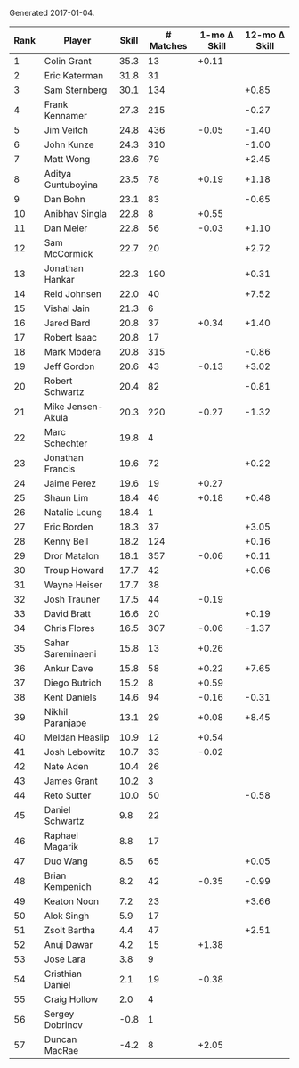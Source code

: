 Generated 2017-01-04.

| Rank | Player             | Skill | # Matches | 1-mo Δ Skill | 12-mo Δ Skill |
|------|--------------------|-------|-----------|--------------|---------------|
|    1 | Colin Grant        |  35.3 |        13 |        +0.11 |               |
|    2 | Eric Katerman      |  31.8 |        31 |              |               |
|    3 | Sam Sternberg      |  30.1 |       134 |              |         +0.85 |
|    4 | Frank Kennamer     |  27.3 |       215 |              |         -0.27 |
|    5 | Jim Veitch         |  24.8 |       436 |        -0.05 |         -1.40 |
|    6 | John Kunze         |  24.3 |       310 |              |         -1.00 |
|    7 | Matt Wong          |  23.6 |        79 |              |         +2.45 |
|    8 | Aditya Guntuboyina |  23.5 |        78 |        +0.19 |         +1.18 |
|    9 | Dan Bohn           |  23.1 |        83 |              |         -0.65 |
|   10 | Anibhav Singla     |  22.8 |         8 |        +0.55 |               |
|   11 | Dan Meier          |  22.8 |        56 |        -0.03 |         +1.10 |
|   12 | Sam McCormick      |  22.7 |        20 |              |         +2.72 |
|   13 | Jonathan Hankar    |  22.3 |       190 |              |         +0.31 |
|   14 | Reid Johnsen       |  22.0 |        40 |              |         +7.52 |
|   15 | Vishal Jain        |  21.3 |         6 |              |               |
|   16 | Jared Bard         |  20.8 |        37 |        +0.34 |         +1.40 |
|   17 | Robert Isaac       |  20.8 |        17 |              |               |
|   18 | Mark Modera        |  20.8 |       315 |              |         -0.86 |
|   19 | Jeff Gordon        |  20.6 |        43 |        -0.13 |         +3.02 |
|   20 | Robert Schwartz    |  20.4 |        82 |              |         -0.81 |
|   21 | Mike Jensen-Akula  |  20.3 |       220 |        -0.27 |         -1.32 |
|   22 | Marc Schechter     |  19.8 |         4 |              |               |
|   23 | Jonathan Francis   |  19.6 |        72 |              |         +0.22 |
|   24 | Jaime Perez        |  19.6 |        19 |        +0.27 |               |
|   25 | Shaun Lim          |  18.4 |        46 |        +0.18 |         +0.48 |
|   26 | Natalie Leung      |  18.4 |         1 |              |               |
|   27 | Eric Borden        |  18.3 |        37 |              |         +3.05 |
|   28 | Kenny Bell         |  18.2 |       124 |              |         +0.16 |
|   29 | Dror Matalon       |  18.1 |       357 |        -0.06 |         +0.11 |
|   30 | Troup Howard       |  17.7 |        42 |              |         +0.06 |
|   31 | Wayne Heiser       |  17.7 |        38 |              |               |
|   32 | Josh Trauner       |  17.5 |        44 |        -0.19 |               |
|   33 | David Bratt        |  16.6 |        20 |              |         +0.19 |
|   34 | Chris Flores       |  16.5 |       307 |        -0.06 |         -1.37 |
|   35 | Sahar Sareminaeni  |  15.8 |        13 |        +0.26 |               |
|   36 | Ankur Dave         |  15.8 |        58 |        +0.22 |         +7.65 |
|   37 | Diego Butrich      |  15.2 |         8 |        +0.59 |               |
|   38 | Kent Daniels       |  14.6 |        94 |        -0.16 |         -0.31 |
|   39 | Nikhil Paranjape   |  13.1 |        29 |        +0.08 |         +8.45 |
|   40 | Meldan Heaslip     |  10.9 |        12 |        +0.54 |               |
|   41 | Josh Lebowitz      |  10.7 |        33 |        -0.02 |               |
|   42 | Nate Aden          |  10.4 |        26 |              |               |
|   43 | James Grant        |  10.2 |         3 |              |               |
|   44 | Reto Sutter        |  10.0 |        50 |              |         -0.58 |
|   45 | Daniel Schwartz    |   9.8 |        22 |              |               |
|   46 | Raphael Magarik    |   8.8 |        17 |              |               |
|   47 | Duo Wang           |   8.5 |        65 |              |         +0.05 |
|   48 | Brian Kempenich    |   8.2 |        42 |        -0.35 |         -0.99 |
|   49 | Keaton Noon        |   7.2 |        23 |              |         +3.66 |
|   50 | Alok Singh         |   5.9 |        17 |              |               |
|   51 | Zsolt Bartha       |   4.4 |        47 |              |         +2.51 |
|   52 | Anuj Dawar         |   4.2 |        15 |        +1.38 |               |
|   53 | Jose Lara          |   3.8 |         9 |              |               |
|   54 | Cristhian Daniel   |   2.1 |        19 |        -0.38 |               |
|   55 | Craig Hollow       |   2.0 |         4 |              |               |
|   56 | Sergey Dobrinov    |  -0.8 |         1 |              |               |
|   57 | Duncan MacRae      |  -4.2 |         8 |        +2.05 |               |
